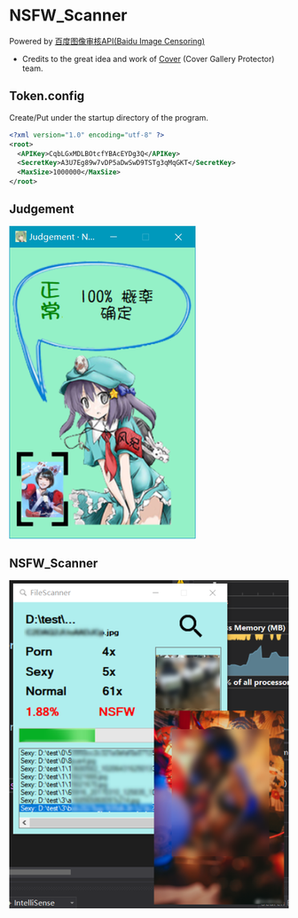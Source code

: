 # NSFW_Scanner
Powered by [百度图像审核API(Baidu Image Censoring)](https://ai.baidu.com/tech/imagecensoring)
- Credits to the great idea and work of [Cover](http://coverapp.me/) (Cover Gallery Protector) team.

## Token.config
  Create/Put under the startup directory of the program.
  ```XML
  <?xml version="1.0" encoding="utf-8" ?>
  <root>
    <APIKey>CqbLGxMDLBOtcfYBAcEYDg3Q</APIKey>
    <SecretKey>A3U7Eg89w7vDP5aDwSwD9TSTg3qMqGKT</SecretKey>
    <MaxSize>1000000</MaxSize>
  </root>
  ```

## Judgement
![Judgement](Screenshot/1.PNG)

## NSFW_Scanner

![NSFW_Scanner](Screenshot/4.PNG)

